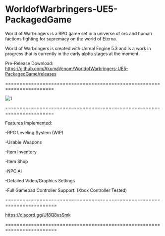 # WorldofWarbringers-UE5-PackagedGame

World of Warbringers is a RPG game set in a universe of orc and human factions fighting for supremacy on the world of Eterna.

World of Warbringers is created with Unreal Engine 5.3 and is a work in progress that is currently in the early alpha stages at the moment.

Pre-Release Download: https://github.com/AkumaVenom/WorldofWarbringers-UE5-PackagedGame/releases

=======================================================================

![1](https://github.com/user-attachments/assets/9edb9da0-42c5-494c-b715-599effc4846c)

=======================================================================

Features Implemented:

-RPG Leveling System (WIP)

-Usable Weapons

-Item Inventory

-Item Shop

-NPC AI

-Detailed Video/Graphics Settings

-Full Gamepad Controller Support. (Xbox Controller Tested)

========================================================================

https://discord.gg/Uf8Q8usSmk

========================================================================
